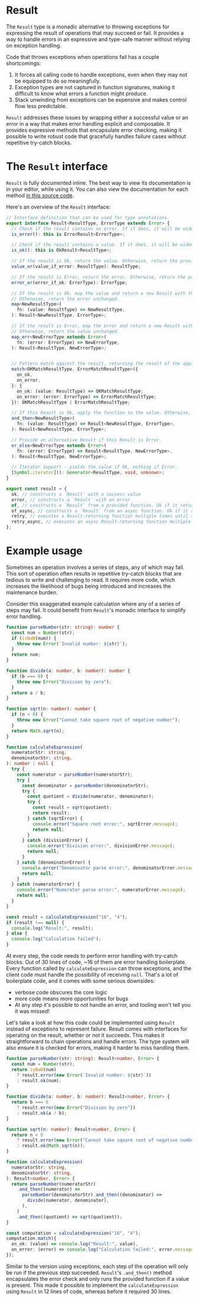 # Result

The `Result` type is a monadic alternative to throwing exceptions for expressing the result of operations that may succeed or fail. It provides a way to handle errors in an expressive and type-safe manner without relying on exception handling.

Code that throws exceptions when operations fail has a couple shortcomings:

1. It forces all calling code to handle exceptions, even when they may not be equipped to do so meaningfully.
2. Exception types are not captured in function signatures, making it difficult to know what errors a function might produce.
3. Stack unwinding from exceptions can be expensive and makes control flow less predictable.

`Result` addresses these issues by wrapping either a successful value or an error in a way that makes error handling explicit and composable. It provides expressive methods that encapsulate error checking, making it possible to write robust code that gracefully handles failure cases without repetitive try-catch blocks.

# The `Result` interface

`Result` is fully documented inline. The best way to view its documentation is in your editor, while using it. You can also view the documentation for each method [in this source code](./result.ts).

Here's an overview of the `Result` interface:

```ts result.ts
// Interface definition that can be used for type annotations.
export interface Result<ResultType, ErrorType extends Error> {
  // Check if the result contains an error. If it does, it will be widened to include an `error` property.
  is_error(): this is ErrorResult<ErrorType>;

  // Check if the result contains a value. If it does, it will be widened to include a `value` property.
  is_ok(): this is OkResult<ResultType>;

  // If the result is Ok, return the value. Otherwise, return the provided default value.
  value_or(value_if_error: ResultType): ResultType;

  // If the result is Error, return the error. Otherwise, return the provided default error.
  error_or(error_if_ok: ErrorType): ErrorType;

  // If the result is Ok, map the value and return a new Result with the mapped value.
  // Otherwise, return the error unchanged.
  map<NewResultType>(
    fn: (value: ResultType) => NewResultType,
  ): Result<NewResultType, ErrorType>;

  // If the result is Error, map the error and return a new Result with the mapped error.
  // Otherwise, return the value unchanged.
  map_err<NewErrorType extends Error>(
    fn: (error: ErrorType) => NewErrorType,
  ): Result<ResultType, NewErrorType>;


  // Pattern match against the result, returning the result of the appropriate callback.
  match<OKMatchResultType, ErrorMatchResultType>({
    on_ok,
    on_error,
  }: {
    on_ok: (value: ResultType) => OKMatchResultType;
    on_error: (error: ErrorType) => ErrorMatchResultType;
  }): OKMatchResultType | ErrorMatchResultType;

  // If this Result is Ok, apply the function to the value. Otherwise, return the error unchanged.
  and_then<NewResultType>(
    fn: (value: ResultType) => Result<NewResultType, ErrorType>,
  ): Result<NewResultType, ErrorType>;

  // Provide an alternative Result if this Result is Error.
  or_else<NewErrorType extends Error>(
    fn: (error: ErrorType) => Result<ResultType, NewErrorType>,
  ): Result<ResultType, NewErrorType>;

  // Iterator support - yields the value if Ok, nothing if Error.
  [Symbol.iterator](): Generator<ResultType, void, unknown>;
}

export const result = {
  ok, // constructs a `Result` with a success value
  error, // constructs a `Result` with an error
  of, // constructs a `Result` from a provided function. Ok if it returns, Error if it throws.
  of_async, // constructs a `Result` from an async function. Ok if it resolves, Error if it rejects or throws
  retry, // executes a Result-returning function multiple times until success or retry limit is reached
  retry_async, // executes an async Result-returning function multiple times until success or retry limit is reached
};
```

# Example usage

Sometimes an operation involves a series of steps, any of which may fail. This sort of operation often results in repetitive try-catch blocks that are tedious to write and challenging to read. It requires more code, which increases the likelihood of bugs being introduced and increases the maintenance burden.

Consider this exaggerated example calculation where any of a series of steps may fail. It could benefit from `Result`'s monadic interface to simplify error handling.

```ts
function parseNumber(str: string): number {
  const num = Number(str);
  if (isNaN(num)) {
    throw new Error(`Invalid number: ${str}`);
  }
  return num;
}

function divide(a: number, b: number): number {
  if (b === 0) {
    throw new Error("Division by zero");
  }
  return a / b;
}

function sqrt(n: number): number {
  if (n < 0) {
    throw new Error("Cannot take square root of negative number");
  }
  return Math.sqrt(n);
}

function calculateExpression(
  numeratorStr: string,
  denominatorStr: string,
): number | null {
  try {
    const numerator = parseNumber(numeratorStr);
    try {
      const denominator = parseNumber(denominatorStr);
      try {
        const quotient = divide(numerator, denominator);
        try {
          const result = sqrt(quotient);
          return result;
        } catch (sqrtError) {
          console.error("Square root error:", sqrtError.message);
          return null;
        }
      } catch (divisionError) {
        console.error("Division error:", divisionError.message);
        return null;
      }
    } catch (denominatorError) {
      console.error("Denominator parse error:", denominatorError.message);
      return null;
    }
  } catch (numeratorError) {
    console.error("Numerator parse error:", numeratorError.message);
    return null;
  }
}

const result = calculateExpression("16", "4");
if (result !== null) {
  console.log("Result:", result);
} else {
  console.log("Calculation failed");
}
```

At every step, the code needs to perform error handling with try-catch blocks. Out of 30 lines of code, ~16 of them are error handling boilerplate. Every function called by `calculateExpression` can throw exceptions, and the client code must handle the possibility of receiving `null`. That's a lot of boilerplate code, and it comes with some serious downsides:

- verbose code obscures the core logic
- more code means more opportunities for bugs
- At any step it's possible to not handle an error, and tooling won't tell you it was missed!

Let's take a look at how this code could be implemented using `Result` instead of exceptions to represent failure. Result comes with interfaces for operating on the result, whether or not it succeeds. This makes it straightforward to chain operations and handle errors. The type system will also ensure it is checked for errors, making it harder to miss handling them.

```ts
function parseNumber(str: string): Result<number, Error> {
  const num = Number(str);
  return isNaN(num)
    ? result.error(new Error(`Invalid number: ${str}`))
    : result.ok(num);
}

function divide(a: number, b: number): Result<number, Error> {
  return b === 0
    ? result.error(new Error("Division by zero"))
    : result.ok(a / b);
}

function sqrt(n: number): Result<number, Error> {
  return n < 0
    ? result.error(new Error("Cannot take square root of negative number"))
    : result.ok(Math.sqrt(n));
}

function calculateExpression(
  numeratorStr: string,
  denominatorStr: string,
): Result<number, Error> {
  return parseNumber(numeratorStr)
    .and_then((numerator) =>
      parseNumber(denominatorStr).and_then((denominator) =>
        divide(numerator, denominator),
      ),
    )
    .and_then((quotient) => sqrt(quotient));
}

const computation = calculateExpression("16", "4");
computation.match({
  on_ok: (value) => console.log("Result:", value),
  on_error: (error) => console.log("Calculation failed:", error.message),
});
```

Similar to the version using exceptions, each step of the operation will only be run if the previous step succeeded. `Result`'s `.and_then()` method encapsulates the error check and only runs the provided function if a value is present. This made it possible to implement the `calculateExpression` using `Result` in 12 lines of code, whereas before it required 30 lines.

